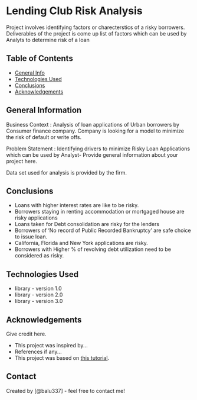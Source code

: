 # Lending Club Risk Analysis

Project involves identifying factors or charecterstics of a risky borrowers. Deliverables of the project is come up list of factors which can be used by Analyts to determine risk of a loan

## Table of Contents
* [General Info](#general-information)
* [Technologies Used](#technologies-used)
* [Conclusions](#conclusions)
* [Acknowledgements](#acknowledgements)

<!-- You can include any other section that is pertinent to your problem -->

## General Information
Business Context : Analysis of loan applications of Urban borrowers by Consumer finance company. Company is looking for a model to minimize the risk of default or write offs.

Problem Statement : Identifying drivers to minimize Risky Loan Applications which can be used by Analyst- Provide general information about your project here.

Data set used for analysis is provided by the firm.

## Conclusions
- Loans with higher interest rates are like to be risky.
- Borrowers staying in renting accommodation or mortgaged house are risky applications
- Loans taken for Debt consolidation are risky for the lenders
- Borrowers of ‘No record of Public Recorded Bankruptcy’ are safe choice to issue loan.
- California, Florida and New York applications are risky.
- Borrowers with Higher % of revolving debt utilization need to be considered as risky.


## Technologies Used
- library - version 1.0
- library - version 2.0
- library - version 3.0

<!-- As the libraries versions keep on changing, it is recommended to mention the version of library used in this project -->

## Acknowledgements
Give credit here.
- This project was inspired by...
- References if any...
- This project was based on [this tutorial](https://www.example.com).


## Contact
Created by [@balu337] - feel free to contact me!


<!-- Optional -->
<!-- ## License -->
<!-- This project is open source and available under the [... License](). -->

<!-- You don't have to include all sections - just the one's relevant to your project -->
